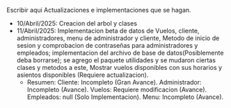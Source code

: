 Escribir aqui Actualizaciones e implementaciones que se hagan.

- 10/Abril/2025: Creacion del arbol y clases
- 11/Abril/2025: Implementacion beta de datos de Vuelos, cliente, administradores, menu de administrador y cliente,
                 Metodo de inicio de sesion y comprobacion de contraseñas para administradores y empleados; implementacion
                 del archivo de base de datos(Posiblemente deba borrarse); se agrego el paquete utilidades y se mudaron
                 ciertas clases y metodos a este, Mostrar vuelos disponibles con sus horarios y asientos disponibles
                 (Requiere actualizacion).
  - Resumen:
    Cliente: Incompleto (Gran Avance).
    Administrador: Incompleto (Avance).
    Vuelos: Requiere modificacion (Avance).
    Empleados: null (Solo Implementacion).
    Menu: Incompleto (Avance).
    
                   
